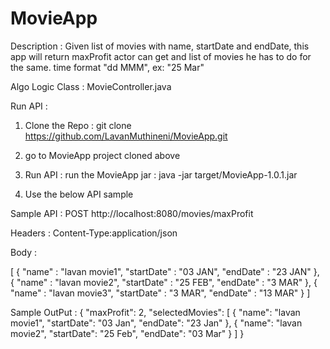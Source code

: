 # MovieApp

Description : 
Given list of movies with name, startDate and endDate, this app will return maxProfit actor can get and list of movies he has to do for the same.
time format "dd MMM", ex: "25 Mar"

Algo Logic Class : MovieController.java
   

Run API :  

1. Clone the Repo : 
  git clone https://github.com/LavanMuthineni/MovieApp.git

2. go to MovieApp project cloned above

3. Run API : run the MovieApp jar :
   java -jar target/MovieApp-1.0.1.jar

4. Use the below API sample 



Sample API :
POST http://localhost:8080/movies/maxProfit

Headers :
Content-Type:application/json

Body : 

[
	{
		"name" : "lavan movie1",
		"startDate" : "03 JAN",
		"endDate" : "23 JAN"
	},
	{
		"name" : "lavan movie2",
		"startDate" : "25 FEB",
		"endDate" : "3 MAR"
	},
	{
		"name" : "lavan movie3",
		"startDate" : "3 MAR",
		"endDate" : "13 MAR"
	}
]



Sample OutPut :
{
    "maxProfit": 2,
    "selectedMovies": [
        {
            "name": "lavan movie1",
            "startDate": "03 Jan",
            "endDate": "23 Jan"
        },
        {
            "name": "lavan movie2",
            "startDate": "25 Feb",
            "endDate": "03 Mar"
        }
    ]
}
